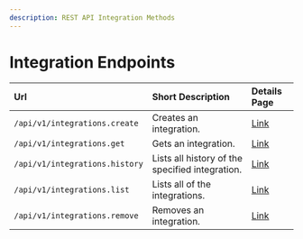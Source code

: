 ```yaml
---
description: REST API Integration Methods
---
```


# Integration Endpoints

| Url | Short Description | Details Page |
| :--- | :--- | :--- |
| `/api/v1/integrations.create` | Creates an integration. | [Link](create.md) |
| `/api/v1/integrations.get` | Gets an integration. | [Link](get.md) |
| `/api/v1/integrations.history` | Lists all history of the specified integration. | [Link](history.md) |
| `/api/v1/integrations.list` | Lists all of the integrations. | [Link](list.md) |
| `/api/v1/integrations.remove` | Removes an integration. | [Link](remove.md) |

